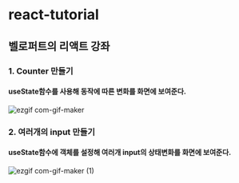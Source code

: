 # react-tutorial

## 벨로퍼트의 리액트 강좌

### 1. Counter 만들기
#### useState함수를 사용해 동작에 따른 변화를 화면에 보여준다.

![ezgif com-gif-maker](https://user-images.githubusercontent.com/56185615/97821947-8ba0c080-1cf7-11eb-80ab-6251cf59e3a1.gif)



### 2. 여러개의 input 만들기
#### useState함수에 객체를 설정해 여러개 input의 상태변화를 화면에 보여준다.

![ezgif com-gif-maker (1)](https://user-images.githubusercontent.com/56185615/97836805-683e3b80-1d20-11eb-8d8c-61e322ec47fc.gif)

